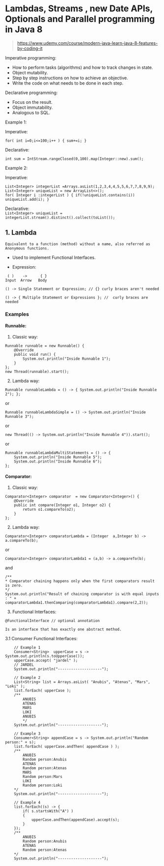 # Lambdas, Streams , new Date APIs, Optionals and Parallel programming in Java 8
> https://www.udemy.com/course/modern-java-learn-java-8-features-by-coding-it

Imperative programming:</br>
* How to perform tasks (algorithms) and how to track changes in state.</br>
* Object mutability.</br>
* Step by step instructions on how to achieve an objective.</br>
* Write the code on what needs to be done in each step.</br>

Declarative programming:</br>
* Focus on the result.</br>
* Object immutability.</br>
* Analogous to SQL.</br>

Example 1:

Imperative:</br>
```int sum=0;
for( int i=0;i<=100;i++ ) { sum+=i; }
```

Declarative:</br>
```
int sum = IntStream.rangeClosed(0,100).map(Integer::new).sum();
```

Example 2:

Imperative:</br>
```
List<Integer> integerList =Arrays.asList(1,2,3,4,4,5,5,6,7,7,8,9,9);
List<Integer> uniqueList = new ArrayList<>();
for( Integer i :integerList ) { if(!uniqueList.contains(i)) uniqueList.add(i); }
```

Declarative:</br>
```List<Integer> uniqueList = integerList.stream().distinct().collect(toList());```

## 1. Lambda
`Equivalent to a function (method) without a name, also referred as Anonymous functions.`

* Used to implement Functional Interfaces.</br>

* Expression: 
```
 ( )    ->      { }
Input  Arrow   Body
```
```
() -> Single Statement or Expression; // {} curly braces aren't needed
```
```
() -> { Multiple Statement or Expressions }; //  curly braces are needed
```

### Examples</br>

#### Runnable:</br>

1. Classic way:</br>
```
Runnable runnable = new Runnable() {
    @Override
    public void run() {
        System.out.println("Inside Runnable 1");
    }
};
new Thread(runnable).start();
```

2. Lambda way:</br>
```
Runnable runnableLambda = () -> { System.out.println("Inside Runnable 2"); };
```
or</br>
```
Runnable runnableLambdaSimple = () -> System.out.println("Inside Runnable 3");
```
or</br>
```
new Thread(() -> System.out.println("Inside Runnable 4")).start();
```
or</br>
```
Runnable runnableLambdaMultiStatements = () -> { 
    System.out.println("Inside Runnable 5");
    System.out.println("Inside Runnable 6");
};
```
#### Comparator:</br>

1. Classic way:</br>
```
Comparator<Integer> comparator  = new Comparator<Integer>() {
    @Override
    public int compare(Integer o1, Integer o2) {
        return o1.compareTo(o2);
    }
};
```

2. Lambda way:</br>
```
Comparator<Integer> comparatorLambda = (Integer  a,Integer b) -> a.compareTo(b);
```
or</br>
```
Comparator<Integer> comparatorLambda1 = (a,b) -> a.compareTo(b);
```
and</br>
```
/**
* Comparator chaining happens only when the first comparators result is zero.
*/
System.out.println("Result of chaining comparator is with equal inputs : " + comparatorLambda1.thenComparing(comparatorLambda1).compare(2,2));
```

3. Functional Interfaces:</br>
```
@FunctionalInterface // optional annotation
```
`Is an interface that has exactly one abstract method.`

3.1 Consumer Functional Interfaces:</br>

```
    // Example 1
    Consumer<String>  upperCase = s -> System.out.println(s.toUpperCase());
    upperCase.accept( "jardel" );
    // JARDEL
    System.out.println("--------------------");

    // Example 2
    List<String> list = Arrays.asList( "Anubis", "Atenas", "Mars", "Loki" );
    list.forEach( upperCase );
    /**
        ANUBIS
        ATENAS
        MARS
        LOKI
        ANUBIS
        */
    System.out.println("--------------------");

    // Example 3
    Consumer<String> appendCase = s -> System.out.println("Random person:" + s);
    list.forEach( upperCase.andThen( appendCase ) );
    /** 
        ANUBIS
        Random person:Anubis
        ATENAS
        Random person:Atenas
        MARS
        Random person:Mars
        LOKI
        Random person:Loki
    */
    System.out.println("--------------------");

    // Example 4
    list.forEach((s) -> {
        if( s.startsWith("A") )
        {
            upperCase.andThen(appendCase).accept(s);
        }
    });
    /**
        ANUBIS
        Random person:Anubis
        ATENAS
        Random person:Atenas
    */
    System.out.println("--------------------");

```
